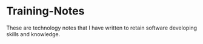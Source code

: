 # Training-Notes
These are technology notes that I have written to retain software developing skills and knowledge.
